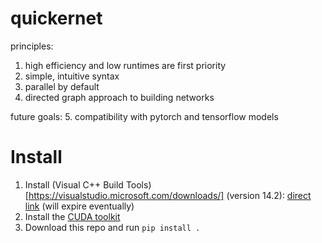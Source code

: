 # quickernet
principles:
1. high efficiency and low runtimes are first priority
2. simple, intuitive syntax
3. parallel by default
4. directed graph approach to building networks

future goals:
5. compatibility with pytorch and tensorflow models

# Install
1. Install (Visual C++ Build Tools)[https://visualstudio.microsoft.com/downloads/] (version 14.2): [direct link](https://aka.ms/vs/17/release/vs_BuildTools.exe) (will expire eventually) 
2. Install the [CUDA toolkit](https://developer.nvidia.com/cuda-downloads)
3. Download this repo and run `pip install .`
